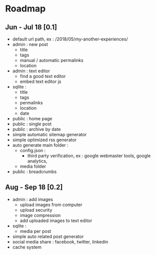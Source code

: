 # Roadmap

## Jun - Jul 18 [0.1]
- default url path, ex : /2018/05/my-another-experiences/
- admin : new post
  - title
  - tags
  - manual / automatic permalinks
  - location
- admin : text editor
  - find a good text editor
  - embed text editor js
- sqlite : 
  - title
  - tags
  - permalinks
  - location
  - date
- public : home page
- public : single post
- public : archive by date
- simple automatic sitemap generator
- simple optimized rss generator
- auto generate main folder :
  - config.json :
    - third party verification, ex : google webmaster tools, google analytics, 
  - media folder
- public : breadcrumbs

## Aug - Sep 18 [0.2]
- admin : add images
  - upload images from computer
  - upload security
  - image compression
  - add uploaded images to text editor
- sqlite :
  - media per post
- simple auto related post generator
- social media share : facebook, twitter, linkedin
- cache system
